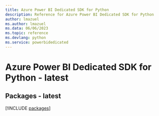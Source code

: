 ```yaml
---
title: Azure Power BI Dedicated SDK for Python
description: Reference for Azure Power BI Dedicated SDK for Python
author: lmazuel
ms.author: lmazuel
ms.data: 06/06/2023
ms.topic: reference
ms.devlang: python
ms.service: powerbidedicated
---
```

# Azure Power BI Dedicated SDK for Python - latest
## Packages - latest
[!INCLUDE [packages](power-bi-dedicated-index.md)]